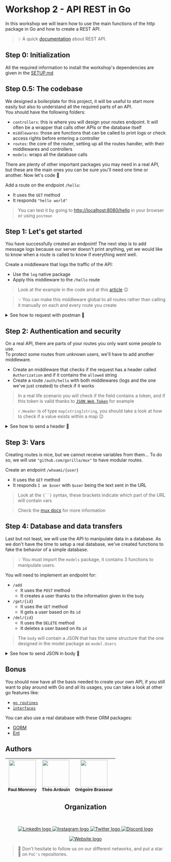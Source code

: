 # Workshop 2 - API REST in Go

In this workshop we will learn how to use the main functions of the http package in Go and how to create a REST API.

> 💡 A quick [documentation](https://www.ibm.com/cloud/learn/rest-apis) about REST API.

## Step 0: Initialization

All the required information to install the workshop's dependencies are given in the [SETUP.md](./SETUP.md)

## Step 0.5: The codebase

We designed a boilerplate for this project, it will be useful to start more easily but also to understand all the required parts of an API.  
You should have the following folders:

- `controllers`: this is where you will design your routes endpoint. It will often be a wrapper that calls other APIs or the database itself
- `middlewares`: those are functions that can be called to print logs or check access rights before entering a controller
- `routes`: the core of the router, setting up all the routes handler, with their middlewares and controllers
- `models`: wraps all the database calls

There are plenty of other important packages you may need in a real API, but these are the main ones you can be sure you'll need one time or another. Now let's code 🚀

Add a route on the endpoint `/hello`:
- It uses the `GET` method
- It responds `"hello world"`

> You can test it by going to <http://localhost:8080/hello> in your browser or using `postman`

## Step 1: Let's get started

You have successfully created an endpoint!
The next step is to add message logs because our server doesn't print anything, yet we would like to know when a route is called to know if everything went well.

Create a middleware that logs the traffic of the API:
- Use the `log` native package
- Apply this middleware to the `/hello` route


> Look at the example in the code and at this [article](https://dev.to/karankumarshreds/middlewares-in-go-41j) 😉

> 💡 You can make this middleware global to all routes rather than calling it manually on each and every route you create

<details>
  <summary>See how to request with postman 📡</summary>

  Enter your URL and the method you wish to use in the titlebar and click `Send`.

  ![Seek](../../.github/go-http/seek.png)

  Then the result (if there is any) will be printed out at the bottom.

  ![Result](../../.github/go-http/result.png)

</details>

## Step 2: Authentication and security

On a real API, there are parts of your routes you only want some people to use.  
To protect some routes from unknown users, we'll have to add another middleware.

- Create an middleware that checks if the request has a header called `Authorization` and if it contains the `allowed` string
- Create a route `/auth/hello` with both middlewares (logs and the one we've just created) to check if it works

> In a real life scenario you will check if the field contains a token, and if this token is valid thanks to [`JSON Web Token`](https://jwt.io/introduction) for example

> `r.Header` is of type `map[string]string`, you should take a look at how to check if a value exists within a map 😉

<details>

  <summary>See how to send a header 📡</summary>

  Go into the 3rd panel, there you will be able to create the headers that you want to send, toggle the checkbox to send them or not.

  ![Header](../../.github/go-http/header.png)

</details>

## Step 3: Vars

Creating routes is nice, but we cannot receive variables from them... To do so, we will use `"github.com/gorilla/mux"` to have modular routes.

Create an endpoint `/whoami/{user}`
- It uses the `GET` method
- It responds `I am $user` with `$user` being the text sent in the URL

> Look at the `{``}` syntax, these brackets indicate which part of the URL will contain vars

> Check the [mux docs](https://github.com/gorilla/mux/blob/master/README.md) for more information

## Step 4: Database and data transfers

Last but not least, we will use the API to manipulate data in a database. As we don't have the time to setup a real database, we've created functions to fake the behavior of a simple database.

> 💡 You must import the `models` package, it contains 3 functions to manipulate users.

You will need to implement an endpoint for:

- `/add`
  - It uses the `POST` method
  - It creates a user thanks to the information given in the `body`
- `/get/{id}`
  - It uses the `GET` method
  - It gets a user based on its `id`
- `/del/{id}`
  - It uses the `DELETE` method
  - It deletes a user based on its `id`

> The `body` will contain a JSON that has the same structure that the one designed in the model package as `model.Users`

<details>

  <summary>See how to send JSON in body 📡</summary>

  Go into the 4th panel and select the `raw` option, then you can write your JSON (you can also copy this one).

  ![Body](../../.github/go-http/body.png)

  </details>

## Bonus

You should now have all the basis needed to create your own API, if you still want to play around with Go and all its usages, you can take a look at other go features like:
- [`go routines`](https://go.dev/tour/concurrency)
- [`interfaces`](https://gobyexample.com/interfaces)

You can also use a real database with these ORM packages:
- [GORM](https://github.com/go-gorm/gorm/)
- [Ent](https://github.com/facebookincubator/ent)

## Authors

| [<img src="https://github.com/PaulMonnery.png?size=85" width=85><br><sub>Paul Monnery</sub>](https://github.com/PaulMonnery) | [<img src="https://github.com/Qwexta.png?size=85" width=85><br><sub>Théo Ardouin</sub>](https://github.com/Qwexta) | [<img src="https://github.com/lerimeur.png?size=85" width=85><br><sub>Grégoire Brasseur</sub>](https://github.com/lerimeur)
| :---: | :---: | :---: |
<h2 align=center>
Organization
</h2>
<br/>
<p align='center'>
    <a href="https://www.linkedin.com/company/pocinnovation/mycompany/">
        <img src="https://img.shields.io/badge/LinkedIn-0077B5?style=for-the-badge&logo=linkedin&logoColor=white" alt="LinkedIn logo">
    </a>
    <a href="https://www.instagram.com/pocinnovation/">
        <img src="https://img.shields.io/badge/Instagram-E4405F?style=for-the-badge&logo=instagram&logoColor=white" alt="Instagram logo"
>
    </a>
    <a href="https://twitter.com/PoCInnovation">
        <img src="https://img.shields.io/badge/Twitter-1DA1F2?style=for-the-badge&logo=twitter&logoColor=white" alt="Twitter logo">
    </a>
    <a href="https://discord.com/invite/Yqq2ADGDS7">
        <img src="https://img.shields.io/badge/Discord-7289DA?style=for-the-badge&logo=discord&logoColor=white" alt="Discord logo">
    </a>
</p>
<p align=center>
    <a href="https://www.poc-innovation.fr/">
        <img src="https://img.shields.io/badge/WebSite-1a2b6d?style=for-the-badge&logo=GitHub Sponsors&logoColor=white" alt="Website logo">
    </a>
</p>

> 🚀 Don't hesitate to follow us on our different networks, and put a star 🌟 on `PoC's` repositories.
